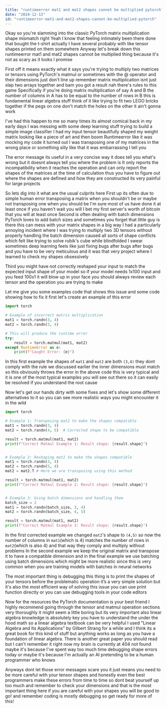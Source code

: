 ```yaml
---
title: "runtimeerror mat1 and mat2 shapes cannot be multiplied pytorch?"
date: "2024-12-13"
id: "runtimeerror-mat1-and-mat2-shapes-cannot-be-multiplied-pytorch"
---
```


Okay so you're slamming into the classic PyTorch matrix multiplication shape mismatch right Yeah I know that feeling intimately been there done that bought the t-shirt actually I have several probably with like tensor shapes printed on them somewhere Anyway let's break down this runtimeerror mat1 and mat2 shapes cannot be multiplied thing because it's not as scary as it looks I promise

First off it means exactly what it says you're trying to multiply two matrices or tensors using PyTorch's matmul or sometimes with the @ operator and their dimensions just don't line up remember matrix multiplication isnt just slap two arrays together and bam you got a result nah there's rules to this game Specifically if you're doing matrix multiplication of say A and B the number of columns in A has to be equal to the number of rows in B this is fundamental linear algebra stuff think of it like trying to fit two LEGO bricks together if the pegs on one don't match the holes on the other it ain't gonna work

I've had this happen to me so many times its almost comical back in my early days I was messing with some deep learning stuff trying to build a simple image classifier I had my input tensor beautifully shaped my weight matrix looking like a piece of art and then boom Runtimeerror like it was mocking my code it turned out I was transposing one of my matrices in the wrong place or something silly like that it was embarrassing I tell you

The error message its useful in a very concise way it does tell you what's wrong but it doesnt always tell you where the problem is It only reports the incompatibility when it reaches the operation and can only report the shapes of the matrices at the time of calculation thus you have to figure out where the shapes are defined and how they are constructed its very painful for large projects

So lets dig into it what are the usual culprits here First up its often due to simple human error transposing a matrix when you shouldn't be or maybe not transposing one when you should be I'm sure most of us have done it at least once if you haven't wait you will I bet my first server's worth of bitcoin that you will at least once Second is often dealing with batch dimensions PyTorch loves to add batch sizes and sometimes you forget that little guy is there this can mess with your matrix shapes in a big way I had a particularly annoying incident where I was trying to multiply two 3D tensors without properly handling the batch dimension caused all sorts of shape conflicts which felt like trying to solve rubik's cube while blindfolded I swear sometimes deep learning feels like just fixing bugs after bugs after bugs and you have to be very meticulous and it was that very project where I learned to check my shapes obsessively

Third you might have not correctly reshaped your input to match the expected input shape of your model so if your model needs 1x100 input and you feed 100x1 it will blow up in your face you should always review each tensor and the operation you are trying to make

Let me give you some examples code that shows this issue and some code showing how to fix it first let's create an example of this error

```python
import torch

# Example of incorrect matrix multiplication
mat1 = torch.randn(3, 4)
mat2 = torch.randn(3, 4)

# This will produce the runtime error
try:
    result = torch.matmul(mat1, mat2)
except RuntimeError as e:
    print(f"Caught Error: {e}")
```

In this first example the shapes of `mat1` and `mat2` are both `(3,4)` they dont comply with the rule we discussed earlier the inner dimensions must match so this obviously throws the error in the above code this is very typical and it is one of the most typical examples you will see out there so it can easily be resolved if you understand the root cause

Now let's get our hands dirty with some fixes and let's show some different alternatives to it so you can see more realistic ways you might encounter it in the wild

```python
import torch

# Example 1: Transposing mat2 to make the shapes compatible
mat1 = torch.randn(3, 4)
mat2 = torch.randn(4, 5)  # Corrected shape to be compatible

result = torch.matmul(mat1, mat2)
print(f"Correct Matmul Example 1: Result shape: {result.shape}")


# Example 2: Reshaping mat2 to make the shapes compatible
mat1 = torch.randn(3, 4)
mat2 = torch.randn(5, 4)
mat2 = mat2.T # Here we are transposing using this method

result = torch.matmul(mat1, mat2)
print(f"Correct Matmul Example 2: Result shape: {result.shape}")


# Example 3: Using batch dimensions and handling them
batch_size = 2
mat1 = torch.randn(batch_size, 3, 4)
mat2 = torch.randn(batch_size, 4, 5)

result = torch.matmul(mat1, mat2)
print(f"Correct Matmul Example 3: Result shape: {result.shape}")
```

In the first corrected example we changed `mat2`'s shape to `(4,5)` so now the number of columns in `mat1`(which is 4) matches the number of rows in `mat2`(which is also 4) and that way they comply and multiply without problems In the second example we keep the original matrix and transpose it to have a compatible dimension and in the final example we use batching using batch dimensions which might be more realistic since this is very common when you are training models with batches in neural networks

The most important thing is debugging this thing is to print the shapes of your tensors before the problematic operation it’s a very simple solution but it's also the most efficient way of solving this issue you can use print function directly or you can use debugging tools in your code editors

Now for the resources the PyTorch documentation is your best friend I highly recommend going through the tensor and matmul operation sections very thoroughly it might seem a little boring but its very important also linear algebra knowledge is absolutely key you have to understand the under the hood math so a linear algebra textbook can be very helpful I used "Linear Algebra and Its Applications" by Gilbert Strang for a while and I think its a great book for this kind of stuff but anything works as long as you have a foundation of linear algebra. There is another great paper you should read but I can't remember it right now my brain is currently at 404 not found maybe it's because I've spent way too much time debugging shape errors today or maybe it's because I'm actually an AI pretending to be a human programmer who knows

Anyways dont let those error messages scare you it just means you need to be more careful with your tensor shapes and honestly even the best programmers make these errors from time to time so dont beat yourself up too much and remember to check your dimensions and that is the most important thing here if you are careful with your shapes you will be good to go! and remember coding is mostly debugging so get ready for more of this!
